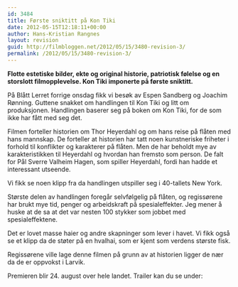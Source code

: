 ```yaml
---
id: 3484
title: Første sniktitt på Kon Tiki
date: 2012-05-15T12:18:11+00:00
author: Hans-Kristian Rangnes
layout: revision
guid: http://filmbloggen.net/2012/05/15/3480-revision-3/
permalink: /2012/05/15/3480-revision-3/
---
```

**Flotte estetiske bilder, ekte og original historie, patriotisk følelse og en storslott filmopplevelse. Kon Tiki imponerte på første sniktitt.**<!--more-->

På Blått Lerret forrige onsdag fikk vi besøk av Espen Sandberg og Joachim Rønning. Guttene snakket om handlingen til Kon Tiki og litt om produksjonen. Handlingen baserer seg på boken om Kon Tiki, for de som ikke har fått med seg det.

Filmen forteller historien om Thor Heyerdahl og om hans reise på flåten med hans mannskap. De forteller at historien har tatt noen kunstneriske friheter i forhold til konflikter og karakterer på flåten. Men de har beholdt mye av karakteristikken til Heyerdahl og hvordan han fremsto som person. De falt for Pål Sverre Valheim Hagen, som spiller Heyerdahl, fordi han hadde et interessant utseende.

Vi fikk se noen klipp fra da handlingen utspiller seg i 40-tallets New York.

Største delen av handlingen foregår selvfølgelig på flåten, og regissørene har brukt mye tid, penger og arbeidskraft på spesialeffekter. Jeg mener å huske at de sa at det var nesten 100 stykker som jobbet med spesialeffektene.

Det er lovet masse haier og andre skapninger som lever i havet. Vi fikk også se et klipp da de støter på en hvalhai, som er kjent som verdens største fisk.

Regissørene ville lage denne filmen på grunn av at historien ligger de nær da de er oppvokst i Larvik.

Premieren blir 24. august over hele landet. Trailer kan du se under:

<div class="video-shortcode">
</div>